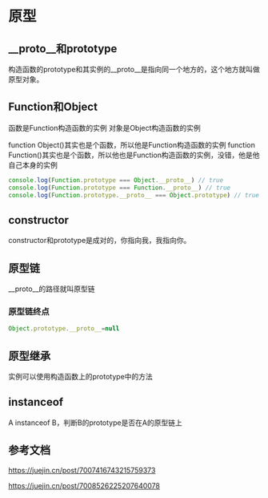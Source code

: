 # 原型

## __proto__和prototype

构造函数的prototype和其实例的\__proto__是指向同一个地方的，这个地方就叫做原型对象。

## Function和Object

函数是Function构造函数的实例
对象是Object构造函数的实例

function Object()其实也是个函数，所以他是Function构造函数的实例
function Function()其实也是个函数，所以他也是Function构造函数的实例，没错，他是他自己本身的实例

```javascript
console.log(Function.prototype === Object.__proto__) // true
console.log(Function.prototype === Function.__proto__) // true
console.log(Function.prototype.__proto__ === Object.prototype) // true
```

## constructor 
constructor和prototype是成对的，你指向我，我指向你。

## 原型链
\__proto__的路径就叫原型链

### 原型链终点
```javascript
Object.prototype.__proto__=null
```
## 原型继承
实例可以使用构造函数上的prototype中的方法

## instanceof

A instanceof B，判断B的prototype是否在A的原型链上

## 参考文档
https://juejin.cn/post/7007416743215759373

https://juejin.cn/post/7008526225207640078